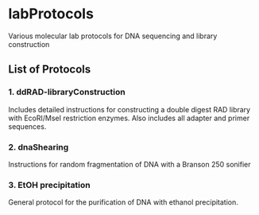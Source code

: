 # labProtocols
Various molecular lab protocols for DNA sequencing and library construction
## List of Protocols 
### 1.  ddRAD-libraryConstruction
Includes detailed instructions for constructing a double digest RAD library with EcoRI/MseI restriction enzymes.  Also includes all adapter and primer sequences.
### 2.  dnaShearing
Instructions for random fragmentation of DNA with a Branson 250 sonifier
### 3.  EtOH precipitation
General protocol for the purification of DNA with ethanol precipitation.
